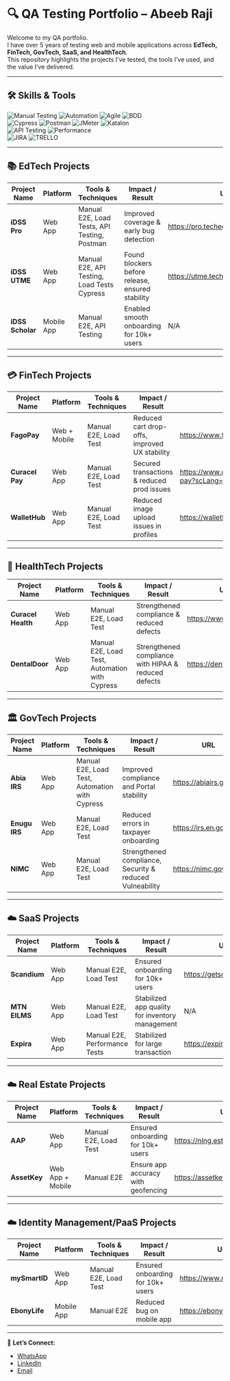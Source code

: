 # 🔍 QA Testing Portfolio – Abeeb Raji

Welcome to my QA portfolio.  
I have over 5 years of testing web and mobile applications across **EdTech, FinTech, GovTech, SaaS, and HealthTech**.  
This repository highlights the projects I’ve tested, the tools I’ve used, and the value I’ve delivered.  

---

## 🛠️ Skills & Tools

![Manual Testing](https://img.shields.io/badge/Testing-Manual-blue) 
![Automation](https://img.shields.io/badge/Testing-Automation-orange) 
![Agile](https://img.shields.io/badge/Testing-Agile-indigo) 
![BDD](https://img.shields.io/badge/Testing-BDD-pink)  
![Cypress](https://img.shields.io/badge/Tool-Cypress-green) 
![Postman](https://img.shields.io/badge/Tool-Postman-orange) 
![JMeter](https://img.shields.io/badge/Tool-JMeter-red) 
![Katalon](https://img.shields.io/badge/Tool-Katalon-brightgreen)  
![API Testing](https://img.shields.io/badge/Focus-API%20Testing-purple) 
![Performance](https://img.shields.io/badge/Focus-Performance-yellow)  
![JIRA](https://img.shields.io/badge/Focus-API%20Testing-green) 
![TRELLO](https://img.shields.io/badge/Focus-Performance-lightyellow)

---

## 📚 EdTech Projects

| Project Name   | Platform       | Tools & Techniques                | Impact / Result                                | URL |
|----------------|----------------|-----------------------------------|-----------------------------------------------|-----|
| **iDSS Pro**   | Web App        | Manual E2E, Load Tests, API Testing, Postman  | Improved coverage & early bug detection        | https://pro.techeducratic.com/signin   |
| **iDSS UTME**  | Web App        | Manual E2E, API Testing, Load Tests Cypress  | Found blockers before release, ensured stability | https://utme.techeducratic.com/   |
| **iDSS Scholar** | Mobile App   | Manual E2E, API Testing             | Enabled smooth onboarding for 10k+ users       | N/A   |

---

## 💳 FinTech Projects

| Project Name   | Platform       | Tools & Techniques                | Impact / Result                                | URL |
|----------------|----------------|-----------------------------------|-----------------------------------------------|-----|
| **FagoPay**    | Web + Mobile   | Manual E2E, Load Test             | Reduced cart drop-offs, improved UX stability | https://www.fagopay.africa   |
| **Curacel Pay**| Web App        | Manual E2E, Load Test             | Secured transactions & reduced prod issues    | https://www.curacel.co/curacel-pay?scLang=en   |
| **WalletHub**| Web App        | Manual E2E, Load Test             | Reduced image upload issues in profiles    | https://wallethub.com/   |

---

## 🏥 HealthTech Projects

| Project Name   | Platform       | Tools & Techniques                | Impact / Result                                | URL |
|----------------|----------------|-----------------------------------|-----------------------------------------------|-----|
| **Curacel Health** | Web App    | Manual E2E, Load Test             | Strengthened compliance & reduced defects     | https://www.curacel.co/   |
| **DentalDoor** | Web App    | Manual E2E, Load Test, Automation with Cypress             | Strengthened compliance with HIPAA & reduced defects     | https://dentaldoor.com/   |

---

## 🏛️ GovTech Projects

| Project Name   | Platform       | Tools & Techniques                | Impact / Result                                | URL |
|----------------|----------------|-----------------------------------|-----------------------------------------------|-----|
| **Abia IRS**   | Web App        | Manual E2E, Load Test, Automation with Cypress             | Improved compliance and Portal stability          | https://abiairs.gov.ng/   |
| **Enugu IRS**  | Web App        | Manual E2E, Load Test             | Reduced errors in taxpayer onboarding         | https://irs.en.gov.ng/   |
| **NIMC** | Web App    | Manual E2E, Load Test             | Strengthened compliance, Security & reduced Vulneability     | https://nimc.gov.ng/   |

---

## ☁️ SaaS Projects

| Project Name   | Platform       | Tools & Techniques                | Impact / Result                                | URL |
|----------------|----------------|-----------------------------------|-----------------------------------------------|-----|
| **Scandium**   | Web App        | Manual E2E, Load Test             | Ensured onboarding for 10k+ users             | https://getscandium.com/   |
| **MTN EILMS**  | Web App        | Manual E2E, Load Test             | Stabilized app quality for inventory management | N/A   |
| **Expira**  | Web App        | Manual E2E, Performance Tests             | Stabilized for large transaction | https://expira.com/   |

---

## ☁️ Real Estate Projects

| Project Name   | Platform       | Tools & Techniques                | Impact / Result                                | URL |
|----------------|----------------|-----------------------------------|-----------------------------------------------|-----|
| **AAP**   | Web App        | Manual E2E, Load Test             | Ensured onboarding for 10k+ users             | https://nlng.estateandhomes.ng/   |
| **AssetKey**  | Web App + Mobile       | Manual E2E             | Ensure app accuracy with geofencing | https://assetkey.com/   |

---

## ☁️ Identity Management/PaaS Projects

| Project Name   | Platform       | Tools & Techniques                | Impact / Result                                | URL |
|----------------|----------------|-----------------------------------|-----------------------------------------------|-----|
| **mySmartID**   | Web App        | Manual E2E, Load Test             | Ensured onboarding for 10k+ users             | https://www.mysmartid.io/   |
| **EbonyLife**   | Mobile App        | Manual E2E             | Reduced bug on mobile app             | https://ebonylifeplace.com/   |

---

📩 **Let’s Connect:**  
- [WhatsApp](+2347036978489)  
- [LinkedIn](http://www.linkedin.com/in/abeeb-raji-3a74b41b4/)  
- [Email](almabuub@gmail.com)  
